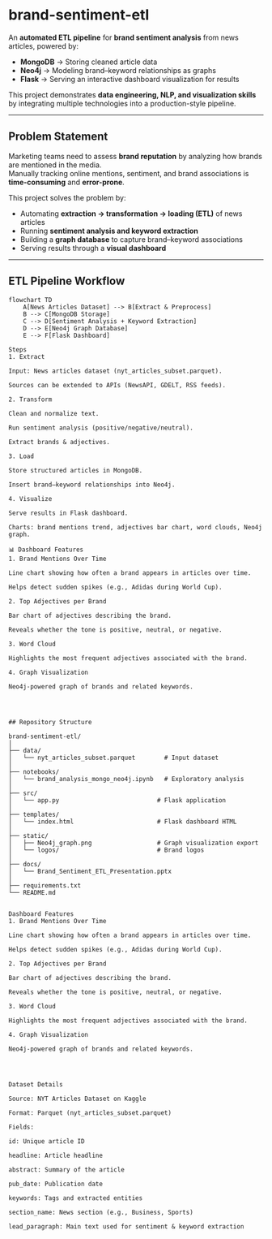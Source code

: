 # brand-sentiment-etl

An **automated ETL pipeline** for **brand sentiment analysis** from news articles, powered by:
- **MongoDB** → Storing cleaned article data  
- **Neo4j** → Modeling brand–keyword relationships as graphs  
- **Flask** → Serving an interactive dashboard visualization for results  

This project demonstrates **data engineering, NLP, and visualization skills** by integrating multiple technologies into a production-style pipeline.

---

## Problem Statement

Marketing teams need to assess **brand reputation** by analyzing how brands are mentioned in the media.  
Manually tracking online mentions, sentiment, and brand associations is **time-consuming** and **error-prone**.  

This project solves the problem by:
- Automating **extraction → transformation → loading (ETL)** of news articles  
- Running **sentiment analysis and keyword extraction**  
- Building a **graph database** to capture brand–keyword associations  
- Serving results through a **visual dashboard**  

---

## ETL Pipeline Workflow

```mermaid
flowchart TD
    A[News Articles Dataset] --> B[Extract & Preprocess]
    B --> C[MongoDB Storage]
    C --> D[Sentiment Analysis + Keyword Extraction]
    D --> E[Neo4j Graph Database]
    E --> F[Flask Dashboard]

Steps
1. Extract

Input: News articles dataset (nyt_articles_subset.parquet).

Sources can be extended to APIs (NewsAPI, GDELT, RSS feeds).

2. Transform

Clean and normalize text.

Run sentiment analysis (positive/negative/neutral).

Extract brands & adjectives.

3. Load

Store structured articles in MongoDB.

Insert brand–keyword relationships into Neo4j.

4. Visualize

Serve results in Flask dashboard.

Charts: brand mentions trend, adjectives bar chart, word clouds, Neo4j graph.

📊 Dashboard Features
1. Brand Mentions Over Time

Line chart showing how often a brand appears in articles over time.

Helps detect sudden spikes (e.g., Adidas during World Cup).

2. Top Adjectives per Brand

Bar chart of adjectives describing the brand.

Reveals whether the tone is positive, neutral, or negative.

3. Word Cloud

Highlights the most frequent adjectives associated with the brand.

4. Graph Visualization

Neo4j-powered graph of brands and related keywords.




## Repository Structure

brand-sentiment-etl/
│
├── data/                      
│   └── nyt_articles_subset.parquet        # Input dataset
│
├── notebooks/                 
│   └── brand_analysis_mongo_neo4j.ipynb   # Exploratory analysis
│
├── src/                       
│   └── app.py                           # Flask application
│
├── templates/                
│   └── index.html                       # Flask dashboard HTML
│
├── static/                    
│   ├── Neo4j_graph.png                  # Graph visualization export
│   └── logos/                           # Brand logos
│
├── docs/                     
│   └── Brand_Sentiment_ETL_Presentation.pptx
│
├── requirements.txt           
└── README.md


Dashboard Features
1. Brand Mentions Over Time

Line chart showing how often a brand appears in articles over time.

Helps detect sudden spikes (e.g., Adidas during World Cup).

2. Top Adjectives per Brand

Bar chart of adjectives describing the brand.

Reveals whether the tone is positive, neutral, or negative.

3. Word Cloud

Highlights the most frequent adjectives associated with the brand.

4. Graph Visualization

Neo4j-powered graph of brands and related keywords.




Dataset Details

Source: NYT Articles Dataset on Kaggle

Format: Parquet (nyt_articles_subset.parquet)

Fields:

id: Unique article ID

headline: Article headline

abstract: Summary of the article

pub_date: Publication date

keywords: Tags and extracted entities

section_name: News section (e.g., Business, Sports)

lead_paragraph: Main text used for sentiment & keyword extraction

